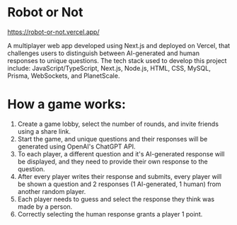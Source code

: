 # Robot or Not
https://robot-or-not.vercel.app/

A multiplayer web app developed using Next.js and deployed on Vercel, that challenges users to distinguish between AI-generated and human responses to unique questions.
The tech stack used to develop this project include: JavaScript/TypeScript, Next.js, Node.js, HTML, CSS, MySQL, Prisma, WebSockets, and PlanetScale.

# How a game works: 
1. Create a game lobby, select the number of rounds, and invite friends using a share link.
2. Start the game, and unique questions and their responses will be generated using OpenAI's ChatGPT API.
3. To each player, a different question and it's AI-generated response will be displayed, and they need to provide their own response to the question.
4. After every player writes their response and submits, every player will be shown a question and 2 responses (1 AI-generated, 1 human) from another random player.
5. Each player needs to guess and select the response they think was made by a person.
6. Correctly selecting the human response grants a player 1 point.